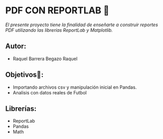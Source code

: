# PDF CON REPORTLAB 📘
*El presente proyecto tiene la finalidad de enseñarte a construir reportes PDF utilizando las librerías ReportLab y Matplotlib.*
## Autor:
 - Raquel Barrera Begazo Raquel
## Objetivos🌟​:
- Importando archivos csv y manipulación inicial en Pandas.
- Analisis con datos reales de Futbol
## Librerías:
- ReportLab 
- Pandas
- Math
